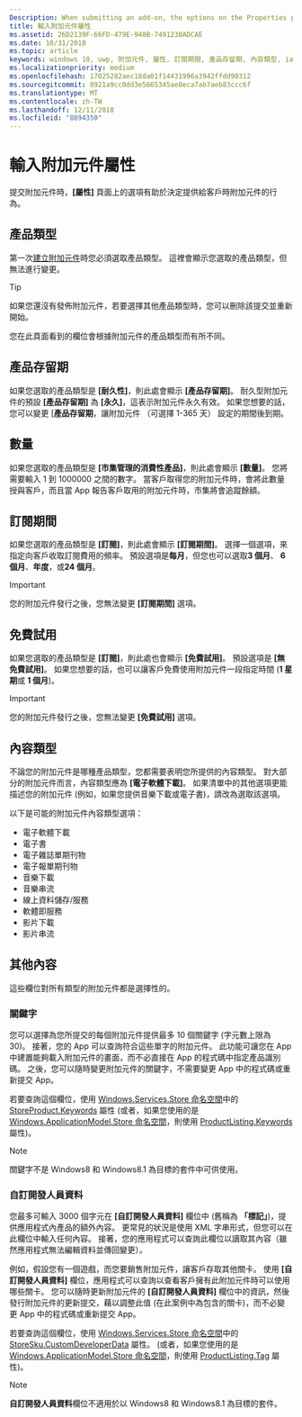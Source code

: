 ```yaml
---
Description: When submitting an add-on, the options on the Properties page help determine the behavior of your add-on when offered to customers.
title: 輸入附加元件屬性
ms.assetid: 26D2139F-66FD-479E-940B-7491238ADCAE
ms.date: 10/31/2018
ms.topic: article
keywords: windows 10, uwp, 附加元件, 屬性, 訂閱期間, 產品存留期, 內容類型, iap, App 內購買, 應用程式內產品
ms.localizationpriority: medium
ms.openlocfilehash: 17025282aec18da01f14431996a3942ffdd90312
ms.sourcegitcommit: 8921a9cc0dd3e5665345ae8eca7ab7aeb83ccc6f
ms.translationtype: MT
ms.contentlocale: zh-TW
ms.lasthandoff: 12/11/2018
ms.locfileid: "8894350"
---
```

# <a name="enter-add-on-properties"></a>輸入附加元件屬性

提交附加元件時，**\[屬性\]** 頁面上的選項有助於決定提供給客戶時附加元件的行為。

## <a name="product-type"></a>產品類型

第一次[建立附加元件](set-your-add-on-product-id.md)時您必須選取產品類型。 這裡會顯示您選取的產品類型，但無法進行變更。

> [!TIP]
> 如果您還沒有發佈附加元件，若要選擇其他產品類型時，您可以刪除該提交並重新開始。

您在此頁面看到的欄位會根據附加元件的產品類型而有所不同。


## <a name="product-lifetime"></a>產品存留期

如果您選取的產品類型是 **\[耐久性\]**，則此處會顯示 **\[產品存留期\]**。 耐久型附加元件的預設 **\[產品存留期\]** 為 **\[永久\]**，這表示附加元件永久有效。 如果您想要的話，您可以變更 [**產品存留期**，讓附加元件 （可選擇 1-365 天） 設定的期間後到期。


## <a name="quantity"></a>數量

如果您選取的產品類型是 **\[市集管理的消費性產品\]**，則此處會顯示 **\[數量\]**。 您將需要輸入 1 到 1000000 之間的數字。 當客戶取得您的附加元件時，會將此數量授與客戶，而且當 App 報告客戶取用的附加元件時，市集將會追蹤餘額。


## <a name="subscription-period"></a>訂閱期間

如果您選取的產品類型是 **\[訂閱\]**，則此處會顯示 **\[訂閱期間\]**。 選擇一個選項，來指定向客戶收取訂閱費用的頻率。 預設選項是**每月**，但您也可以選取**3 個月**、 **6 個月**、**年度**，或**24 個月**。

> [!IMPORTANT]
> 您的附加元件發行之後，您無法變更 **\[訂閱期間\]** 選項。


## <a name="free-trial"></a>免費試用

如果您選取的產品類型是 **\[訂閱\]**，則此處也會顯示 **\[免費試用\]**。 預設選項是 **\[無免費試用\]**。 如果您想要的話，也可以讓客戶免費使用附加元件一段指定時間 (**1 星期**或 **1 個月**)。 

> [!IMPORTANT]
> 您的附加元件發行之後，您無法變更 **\[免費試用\]** 選項。


## <a name="content-type"></a>內容類型

不論您的附加元件是哪種產品類型，您都需要表明您所提供的內容類型。 對大部分的附加元件而言，內容類型應為 **\[電子軟體下載\]**。 如果清單中的其他選項更能描述您的附加元件 (例如，如果您提供音樂下載或電子書)，請改為選取該選項。

以下是可能的附加元件內容類型選項：

-   電子軟體下載
-   電子書
-   電子雜誌單期刊物
-   電子報單期刊物
-   音樂下載
-   音樂串流
-   線上資料儲存/服務
-   軟體即服務
-   影片下載
-   影片串流


## <a name="additional-properties"></a>其他內容

這些欄位對所有類型的附加元件都是選擇性的。

<span id="keywords" />

### <a name="keywords"></a>關鍵字

您可以選擇為您所提交的每個附加元件提供最多 10 個關鍵字 (字元數上限為 30)。 接著，您的 App 可以查詢符合這些單字的附加元件。 此功能可讓您在 App 中建置能夠載入附加元件的畫面，而不必直接在 App 的程式碼中指定產品識別碼。 之後，您可以隨時變更附加元件的關鍵字，不需要變更 App 中的程式碼或重新提交 App。

若要查詢這個欄位，使用 [Windows.Services.Store 命名空間](https://docs.microsoft.com/uwp/api/Windows.Services.Store)中的 [StoreProduct.Keywords](https://docs.microsoft.com/uwp/api/windows.services.store.storeproduct.Keywords) 屬性  (或者，如果您使用的是 [Windows.ApplicationModel.Store 命名空間](https://docs.microsoft.com/uwp/api/Windows.ApplicationModel.Store)，則使用 [ProductListing.Keywords](https://docs.microsoft.com/uwp/api/windows.applicationmodel.store.productlisting.Keywords) 屬性)。

> [!NOTE]
> 關鍵字不是 Windows8 和 Windows8.1 為目標的套件中可供使用。

<span id="custom-developer-data" />

### <a name="custom-developer-data"></a>自訂開發人員資料

您最多可輸入 3000 個字元在 **\[自訂開發人員資料\]** 欄位中 (舊稱為 **「標記」**)，提供應用程式內產品的額外內容。 更常見的狀況是使用 XML 字串形式，但您可以在此欄位中輸入任何內容。 接著，您的應用程式可以查詢此欄位以讀取其內容（雖然應用程式無法編輯資料並傳回變更）。

例如，假設您有一個遊戲，而您要銷售附加元件，讓客戶存取其他關卡。 使用 **\[自訂開發人員資料\]** 欄位，應用程式可以查詢以查看客戶擁有此附加元件時可以使用哪些關卡。 您可以隨時更新附加元件的 **\[自訂開發人員資料\]** 欄位中的資訊，然後發行附加元件的更新提交，藉以調整此值 (在此案例中為包含的關卡)，而不必變更 App 中的程式碼或重新提交 App。

若要查詢這個欄位，使用 [Windows.Services.Store 命名空間](https://docs.microsoft.com/uwp/api/Windows.Services.Store)中的 [StoreSku.CustomDeveloperData](https://docs.microsoft.com/uwp/api/windows.services.store.storesku.customdeveloperdata#Windows_Services_Store_StoreSku_CustomDeveloperData) 屬性。 (或者，如果您使用的是 [Windows.ApplicationModel.Store 命名空間](https://docs.microsoft.com/uwp/api/Windows.ApplicationModel.Store)，則使用 [ProductListing.Tag](https://docs.microsoft.com/uwp/api/windows.applicationmodel.store.productlisting.tag#Windows_ApplicationModel_Store_ProductListing_Tag) 屬性)。

> [!NOTE]
> **自訂開發人員資料**欄位不適用於以 Windows8 和 Windows8.1 為目標的套件。

 

 

 

